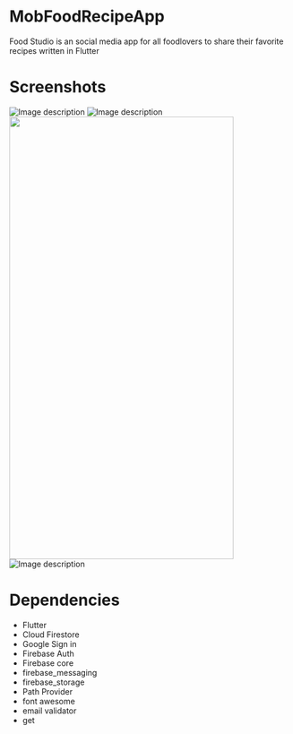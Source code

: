 # MobFoodRecipeApp


Food Studio is an social media app for all foodlovers to share their favorite recipes written in Flutter

# Screenshots

![Image description](https://github.com/SandraFW/MobFoodRecipeApp/blob/main/Srs%20images/a.jpeg)
![Image description](https://github.com/SandraFW/MobFoodRecipeApp/blob/main/Srs%20images/b.jpeg)
<img src="https://github.com/SandraFW/MobFoodRecipeApp/blob/main/Srs%20images/g.jpeg" width="400" height="790">
![Image description](https://github.com/SandraFW/MobFoodRecipeApp/blob/main/Srs%20images/k.jpeg)

# Dependencies

* Flutter
* Cloud Firestore
* Google Sign in
* Firebase Auth
* Firebase core
* firebase_messaging
* firebase_storage
* Path Provider
* font awesome
* email validator
* get
